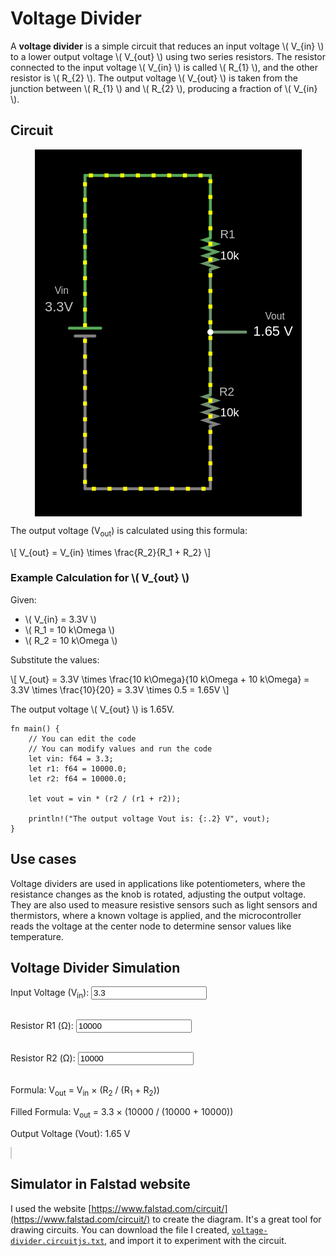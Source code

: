 # Voltage Divider

A **voltage divider** is a simple circuit that reduces an input voltage \\( V_{in} \\) to a lower output voltage \\( V_{out} \\) using two series resistors. The resistor connected to the input voltage \\( V_{in} \\) is called \\( R_{1} \\), and the other resistor is \\( R_{2} \\). The output voltage \\( V_{out} \\) is taken from the junction between \\( R_{1} \\) and \\( R_{2} \\), producing a fraction of \\( V_{in} \\).

## Circuit

<img style="display: block; margin: auto;" alt="Voltage Divider" src="./images/voltage-divider.png"/>

The output voltage (V<sub>out</sub>) is calculated using this formula:

\\[
V_{out} = V_{in} \times \frac{R_2}{R_1 + R_2}
\\]

### Example Calculation for \\( V_{out} \\)

Given:
- \\( V_{in} = 3.3V \\)
- \\( R_1 = 10 k\Omega \\)
- \\( R_2 = 10 k\Omega \\)

Substitute the values:

\\[
V_{out} = 3.3V \times \frac{10 k\Omega}{10 k\Omega + 10 k\Omega} = 3.3V \times \frac{10}{20} = 3.3V \times 0.5 = 1.65V
\\]


The output voltage \\( V_{out} \\) is 1.65V.


```rust,editable
fn main() {
    // You can edit the code
    // You can modify values and run the code 
    let vin: f64 = 3.3;
    let r1: f64 = 10000.0;
    let r2: f64 = 10000.0;

    let vout = vin * (r2 / (r1 + r2));

    println!("The output voltage Vout is: {:.2} V", vout);
}
```

## Use cases

Voltage dividers are used in applications like potentiometers, where the resistance changes as the knob is rotated, adjusting the output voltage. They are also used to measure resistive sensors such as light sensors and thermistors, where a known voltage is applied, and the microcontroller reads the voltage at the center node to determine sensor values like temperature.

## Voltage Divider Simulation
<style>
canvas {
    border: 1px solid #ccc;
    margin-top: 20px;
    background:white;
}
</style>
<label for="vin">Input Voltage (V<sub>in</sub>):</label>
<input type="number" id="vin" step="0.01" value="3.3" oninput="updateAndCalculate()"><br><br>

<label for="r1">Resistor R1 (Ω):</label>
<input type="number" id="r1" step="1" value="10000" oninput="updateAndCalculate()"><br><br>

<label for="r2">Resistor R2 (Ω):</label>
<input type="number" id="r2" step="1" value="10000" oninput="updateAndCalculate()"><br><br>

<p class="formula" id="formula">
    Formula: V<sub>out</sub> = V<sub>in</sub> × (R<sub>2</sub> / (R<sub>1</sub> + R<sub>2</sub>))
</p>
<p class="formula" id="filledFormula">
    Filled Formula: V<sub>out</sub> = 3.3 × (10000 / (10000 + 10000))
</p>
<p id="result">Output Voltage (Vout): 1.65 V</p>

<canvas id="circuitCanvas" width="600" height="400"></canvas>


## Simulator in Falstad website

I used the website [https://www.falstad.com/circuit/](https://www.falstad.com/circuit/) to create the diagram. It's a great tool for drawing circuits. You can download the file I created, [`voltage-divider.circuitjs.txt`](./voltage-divider.circuitjs.txt), and import it to experiment with the circuit.


<script>
    function updateAndCalculate() {
        updateFormula();
        calculateVoltage();
        drawCircuit();
    }

    function updateFormula() {
        const vin = parseFloat(document.getElementById('vin').value) || 0;
        const r1 = parseFloat(document.getElementById('r1').value) || 0;
        const r2 = parseFloat(document.getElementById('r2').value) || 0;

        document.getElementById('filledFormula').textContent = 
            `Filled Formula: Vout = ${vin} × (${r2} / (${r1} + ${r2}))`;
    }

    function calculateVoltage() {
        const vin = parseFloat(document.getElementById('vin').value);
        const r1 = parseFloat(document.getElementById('r1').value);
        const r2 = parseFloat(document.getElementById('r2').value);

        if (isNaN(vin) || isNaN(r1) || isNaN(r2) || r1 <= 0 || r2 <= 0) {
            document.getElementById('result').textContent = 
                "Please enter valid positive numbers for all fields.";
            return;
        }

        const vout = vin * (r2 / (r1 + r2));
        document.getElementById('result').textContent = 
            `Output Voltage (Vout): ${vout.toFixed(2)} V`;
    }

    function drawZigZagResistor(ctx, x, y, width, height) {
        const segments = 6;
        const step = height / segments;
        const segmentWidth = width / 2;

        ctx.beginPath();
        ctx.moveTo(x, y);

        for (let i = 0; i < segments; i++) {
            const offset = (i % 2 === 0) ? segmentWidth : -segmentWidth;
            ctx.lineTo(x + offset, y + step * (i + 1));
        }

        const finalOffset = (segments % 2 === 0) ? segmentWidth : -segmentWidth;
        ctx.lineTo(x + 1, y + height + 4);
        ctx.lineWidth = 2;
        ctx.stroke();
    }

    function drawGroundSymbol(ctx, x, y) {
        const lineSpacing = 5;
        const topLineWidth = 20;

        ctx.beginPath();
        ctx.moveTo(x - topLineWidth / 2, y);
        ctx.lineTo(x + topLineWidth / 2, y);
        ctx.stroke();

        const middleLineWidth = topLineWidth * 0.6;
        ctx.beginPath();
        ctx.moveTo(x - middleLineWidth / 2, y + lineSpacing);
        ctx.lineTo(x + middleLineWidth / 2, y + lineSpacing);
        ctx.stroke();

        const bottomLineWidth = middleLineWidth * 0.6;
        ctx.beginPath();
        ctx.moveTo(x - bottomLineWidth / 2, y + 2 * lineSpacing);
        ctx.lineTo(x + bottomLineWidth / 2, y + 2 * lineSpacing);
        ctx.stroke();
    }

    function drawCircuit() {
        const canvas = document.getElementById('circuitCanvas');
        const ctx = canvas.getContext('2d');
        const vin = parseFloat(document.getElementById('vin').value) || 0;
        const r1 = parseFloat(document.getElementById('r1').value) || 0;
        const r2 = parseFloat(document.getElementById('r2').value) || 0;
        const vout = vin * (r2 / (r1 + r2)) || 0;

        ctx.clearRect(0, 0, canvas.width, canvas.height);

        ctx.fillStyle = 'black';
        ctx.font = '16px Arial';
        ctx.fillText(`V_in: ${vin.toFixed(2)} V`, 35, 94);
        ctx.beginPath();
        ctx.moveTo(100, 100);
        ctx.lineTo(150, 100);
        ctx.stroke();

        ctx.moveTo(130, 100);
        ctx.lineTo(170, 100);
        ctx.stroke();

        ctx.beginPath();
        ctx.moveTo(170, 100);
        ctx.lineTo(170, 130);
        ctx.stroke();

        ctx.fillText(`R1: ${r1} Ω`, 200, 155);
        drawZigZagResistor(ctx, 170, 130, 23, 40);

        ctx.beginPath();
        ctx.moveTo(170, 175);
        ctx.lineTo(170, 230);
        ctx.stroke();

        ctx.fillText(`R2: ${r2} Ω`, 200, 256);
        drawZigZagResistor(ctx, 170, 230, 20, 40);

        ctx.beginPath();
        ctx.moveTo(170, 275);
        ctx.lineTo(170, 300);
        ctx.stroke();
        ctx.fillText('Ground', 160, 330);

        drawGroundSymbol(ctx, 170, 300);

        ctx.beginPath();
        ctx.moveTo(170, 200);
        ctx.lineTo(270, 200);
        ctx.stroke();
        ctx.fillText(`V_out: ${vout.toFixed(2)} V`, 280, 203);
    }

    updateAndCalculate();
</script>
